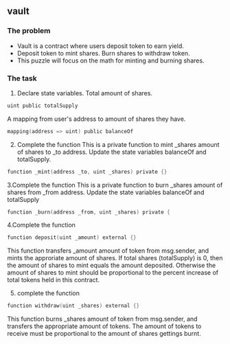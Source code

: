 ## vault

### The problem

- Vault is a contract where users deposit token to earn yield.
- Deposit token to mint shares. Burn shares to withdraw token.
- This puzzle will focus on the math for minting and burning shares.

### The task

1. Declare state variables.
   Total amount of shares.

```s
uint public totalSupply
```

A mapping from user's address to amount of shares they have.

```s
mapping(address => uint) public balanceOf
```

2. Complete the function
   This is a private function to mint \_shares amount of shares to \_to address. Update the state variables balanceOf and totalSupply.

```s
function _mint(address _to, uint _shares) private {}
```

3.Complete the function
This is a private function to burn \_shares amount of shares from \_from address. Update the state variables balanceOf and totalSupply

```s
function _burn(address _from, uint _shares) private {
```

4.Complete the function

```s
function deposit(uint _amount) external {}

```

This function transfers \_amount amount of token from msg.sender, and mints the approriate amount of shares.
If total shares (totalSupply) is 0, then the amount of shares to mint equals the amount deposited.
Otherwise the amount of shares to mint should be proportional to the percent increase of total tokens held in this contract.

5. complete the function

```s
function withdraw(uint _shares) external {}
```

This function burns \_shares amount of token from msg.sender, and transfers the appropriate amount of tokens.
The amount of tokens to receive must be proportional to the amount of shares gettings burnt.
